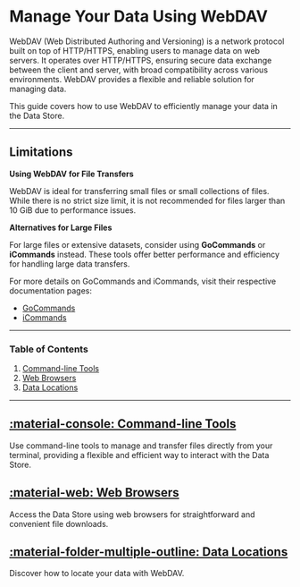 # Manage Your Data Using WebDAV

WebDAV (Web Distributed Authoring and Versioning) is a network protocol built on top of HTTP/HTTPS, enabling users to manage data on web servers. It operates over HTTP/HTTPS, ensuring secure data exchange between the client and server, with broad compatibility across various environments. WebDAV provides a flexible and reliable solution for managing data.

This guide covers how to use WebDAV to efficiently manage your data in the Data Store.

---

## Limitations

**Using WebDAV for File Transfers**

WebDAV is ideal for transferring small files or small collections of files. While there is no strict size limit, it is not recommended for files larger than 10 GiB due to performance issues.

**Alternatives for Large Files**

For large files or extensive datasets, consider using **GoCommands** or **iCommands** instead. These tools offer better performance and efficiency for handling large data transfers.

For more details on GoCommands and iCommands, visit their respective documentation pages:
- [GoCommands](../gocommands)
- [iCommands](../icommands)

---

### Table of Contents

1. [Command-line Tools](cli.md)
2. [Web Browsers](browser.md)
3. [Data Locations](data_location.md)

---

## [:material-console: Command-line Tools](cli.md)

Use command-line tools to manage and transfer files directly from your terminal, providing a flexible and efficient way to interact with the Data Store.

## [:material-web: Web Browsers](browser.md)

Access the Data Store using web browsers for straightforward and convenient file downloads.

## [:material-folder-multiple-outline: Data Locations](data_location.md)

Discover how to locate your data with WebDAV.
